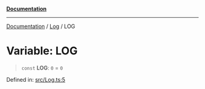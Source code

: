 [**Documentation**](../../README.md)

***

[Documentation](../../README.md) / [Log](../README.md) / LOG

# Variable: LOG

> `const` **LOG**: `0` = `0`

Defined in: [src/Log.ts:5](https://github.com/Christian-Me/folder-to-tags-plugin/blob/bf42295620335492a0928fbbe8ccca5ae986f975/src/Log.ts#L5)
